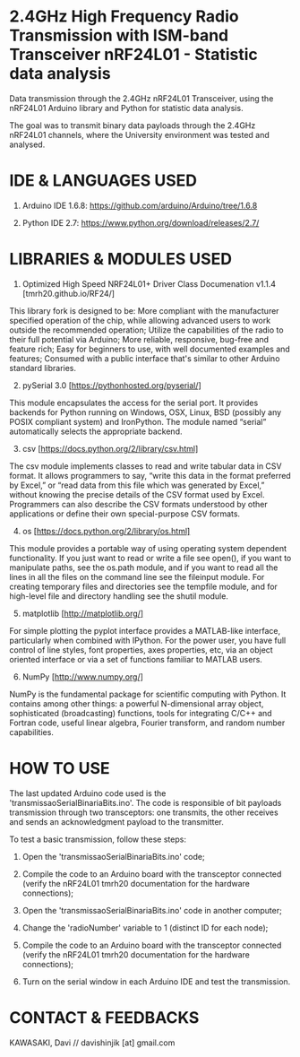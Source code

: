 # 2.4GHz High Frequency Radio Transmission with ISM-band Transceiver nRF24L01 - Statistic data analysis

Data transmission through the 2.4GHz nRF24L01 Transceiver, using the nRF24L01 Arduino library and Python for statistic data analysis.

The goal was to transmit binary data payloads through the 2.4GHz nRF24L01 channels, where the University environment was tested and analysed.

# IDE & LANGUAGES USED

1) Arduino IDE 1.6.8: https://github.com/arduino/Arduino/tree/1.6.8

2) Python IDE 2.7: https://www.python.org/download/releases/2.7/

# LIBRARIES & MODULES USED

1) Optimized High Speed NRF24L01+ Driver Class Documenation v1.1.4 [tmrh20.github.io/RF24/]

This library fork is designed to be: More compliant with the manufacturer specified operation of the chip, while allowing advanced users to work outside the recommended operation; Utilize the capabilities of the radio to their full potential via Arduino; More reliable, responsive, bug-free and feature rich; Easy for beginners to use, with well documented examples and features; Consumed with a public interface that's similar to other Arduino standard libraries.

2) pySerial 3.0 [https://pythonhosted.org/pyserial/]

This module encapsulates the access for the serial port. It provides backends for Python running on Windows, OSX, Linux, BSD (possibly any POSIX compliant system) and IronPython. The module named “serial” automatically selects the appropriate backend.

3) csv [https://docs.python.org/2/library/csv.html]

The csv module implements classes to read and write tabular data in CSV format. It allows programmers to say, “write this data in the format preferred by Excel,” or “read data from this file which was generated by Excel,” without knowing the precise details of the CSV format used by Excel. Programmers can also describe the CSV formats understood by other applications or define their own special-purpose CSV formats.

4) os [https://docs.python.org/2/library/os.html]

This module provides a portable way of using operating system dependent functionality. If you just want to read or write a file see open(), if you want to manipulate paths, see the os.path module, and if you want to read all the lines in all the files on the command line see the fileinput module. For creating temporary files and directories see the tempfile module, and for high-level file and directory handling see the shutil module.

5) matplotlib [http://matplotlib.org/]

For simple plotting the pyplot interface provides a MATLAB-like interface, particularly when combined with IPython. For the power user, you have full control of line styles, font properties, axes properties, etc, via an object oriented interface or via a set of functions familiar to MATLAB users.

6) NumPy [http://www.numpy.org/]

NumPy is the fundamental package for scientific computing with Python. It contains among other things: a powerful N-dimensional array object, sophisticated (broadcasting) functions, tools for integrating C/C++ and Fortran code, useful linear algebra, Fourier transform, and random number capabilities.

# HOW TO USE

The last updated Arduino code used is the 'transmissaoSerialBinariaBits.ino'. The code is responsible of bit payloads transmission through two transceptors: one transmits, the other receives and sends an acknowledgment payload to the transmitter.

To test a basic transmission, follow these steps:

1) Open the 'transmissaoSerialBinariaBits.ino' code;

2) Compile the code to an Arduino board with the transceptor connected (verify the nRF24L01 tmrh20 documentation for the hardware connections);

3) Open the 'transmissaoSerialBinariaBits.ino' code in another computer;

4) Change the 'radioNumber' variable to 1 (distinct ID for each node);

5) Compile the code to an Arduino board with the transceptor connected (verify the nRF24L01 tmrh20 documentation for the hardware connections);

6) Turn on the serial window in each Arduino IDE and test the transmission.

# CONTACT & FEEDBACKS

KAWASAKI, Davi // davishinjik [at] gmail.com